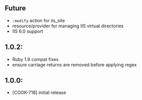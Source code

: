## Future

* `:modify` action for iis_site
* resource/provider for managing IIS virtual directories
* IIS 6.0 support

## 1.0.2:

* Ruby 1.9 compat fixes
* ensure carriage returns are removed before applying regex

## 1.0.0:

* [COOK-718] initial release
